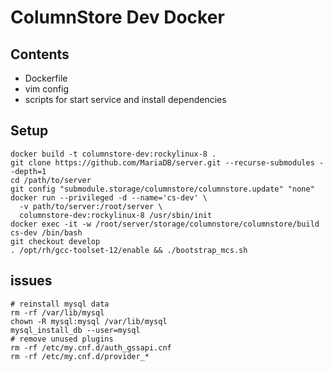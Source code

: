 # ColumnStore Dev Docker

## Contents

- Dockerfile
- vim config
- scripts for start service and install dependencies

## Setup

```shell
docker build -t columnstore-dev:rockylinux-8 .
git clone https://github.com/MariaDB/server.git --recurse-submodules --depth=1
cd /path/to/server
git config "submodule.storage/columnstore/columnstore.update" "none"
docker run --privileged -d --name='cs-dev' \
  -v path/to/server:/root/server \
  columnstore-dev:rockylinux-8 /usr/sbin/init
docker exec -it -w /root/server/storage/columnstore/columnstore/build cs-dev /bin/bash
git checkout develop
. /opt/rh/gcc-toolset-12/enable && ./bootstrap_mcs.sh
```

## issues

```shell
# reinstall mysql data
rm -rf /var/lib/mysql
chown -R mysql:mysql /var/lib/mysql
mysql_install_db --user=mysql
# remove unused plugins
rm -rf /etc/my.cnf.d/auth_gssapi.cnf
rm -rf /etc/my.cnf.d/provider_*
```
